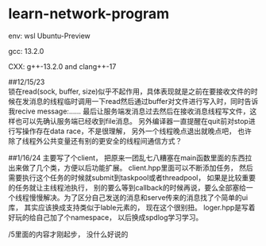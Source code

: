 # learn-network-program
env: wsl Ubuntu-Preview

gcc: 13.2.0

CXX: g++-13.2.0 and clang++-17

##12/15/23  
锁在read(sock, buffer, size)似乎不起作用，具体表现就是之前在要接收文件的时候在发消息的线程临时调用一下read然后通过buffer对文件进行写入时，同时告诉我recive message:......  最后让服务端发消息过去然后在接收消息线程写文件，这样也可以先确认服务端已经收到file消息。  另外编译器一直提醒在quit前对stop进行写操作存在data race，不是很理解， 另外一个线程晚点退出就晚点吧， 也许除了线程外公共变量还有别的更安全的线程间通信方式？

##1/16/24
主要写了个client， 把原来一团乱七八糟塞在main函数里面的东西拉出来做了几个类，方便以后功能扩展。 client.hpp里面可以不断添加任务， 然后需要执行这个任务的时候就submit到taskpool或者threadpool， 如果是比较重要的任务就让主线程池执行， 别的要么等到callback的时候再说，要么全部塞给一个线程慢慢解决。为了区分自己发送的消息和serve传来的消息找了个简单的ui库， 其实应该换成支持类似于lable元素的， 现在这个很别扭。 loger.hpp是写着好玩的给自己加了个namespace， 以后换成spdlog学习学习。

/5里面的内容才刚起步， 没什么好说的
